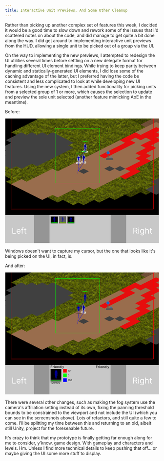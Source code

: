 ```yaml
---
title: Interactive Unit Previews, And Some Other Cleanup
---
```


Rather than picking up another complex set of features this week, I decided it would be a good time to slow down and rework some of the issues that I'd scattered notes on about the code, and did manage to get quite a bit done along the way. I did get around to implementing interactive unit previews from the HUD, allowing a single unit to be picked out of a group via the UI.

On the way to implementing the new previews, I attempted to redesign the UI utilities several times before settling on a new delegate format for handling different UI element bindings. While trying to keep parity between dynamic and statically-generated UI elements, I did lose some of the caching advantage of the latter, but I preferred having the code be consistent and less complicated to look at while developing new UI features. Using the new system, I then added functionality for picking units from a selected group of 1 or more, which causes the selection to update and preview the sole unit selected (another feature mimicking AoE in the meantime). 

Before:

![A screenshot of the game viewport and UI, showing a group of selected units in the game world with elliptical halos beneath their feet, mirrored on the UI as a row of preview icons with their corresponding sprites and healthbars. One unit's icon is slightly more transparent than the others, indicating that it is currently being selected from the UI via a pointer.](/../assets/images/blog/0017/selectingunit.png)

Windows doesn't want to capture my cursor, but the one that looks like it's being picked on the UI, in fact, is. 

And after:

![A screenshot of the game viewport and UI, showing the previously picked unit as now the only selected unit in the game and UI, with the more detailed preview of unit information displayed for the single selected unit in the same panel that the group previews had been displayed in before.](/../assets/images/blog/0017/unitselected.png)

There were several other changes, such as making the fog system use the camera's affiliation setting instead of its own, fixing the panning threshold bounds to be constrained to the viewport and not include the UI (which you can see in the screenshots above). Lots of refactors, and still quite a few to come. I'll be splitting my time between this and returning to an old, albeit still Unity, project for the foreseaable future.

It's crazy to think that my prototype is finally getting far enough along for me to consider, y'know, game design. With gameplay and characters and levels. Hm. Unless I find more technical details to keep pushing that off... or maybe giving the UI some more stuff to display.
